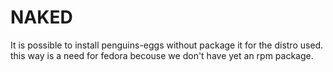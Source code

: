 # NAKED

It is possible to install penguins-eggs without package it for the distro used. this way is a need for fedora becouse we don't have yet an rpm package.

